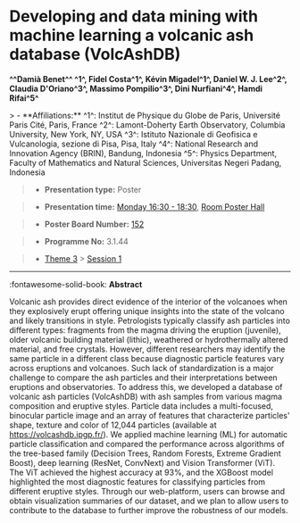# Developing and data mining with machine learning a volcanic ash database (VolcAshDB)

**^^Damià Benet^^ ^1^, Fidel Costa^1^, Kévin Migadel^1^, Daniel W. J. Lee^2^, Claudia D'Oriano^3^, Massimo Pompilio^3^, Dini Nurfiani^4^, Hamdi Rifai^5^**

<!-- more -->> - **Affiliations:** ^1^: Institut de Physique du Globe de Paris, Université Paris Cité, Paris, France ^2^: Lamont-Doherty Earth Observatory, Columbia University, New York, NY, USA ^3^: Istituto Nazionale di Geofisica e Vulcanologia, sezione di Pisa, Pisa, Italy ^4^: National Research and Innovation Agency (BRIN), Bandung, Indonesia ^5^: Physics Department, Faculty of Mathematics and Natural Sciences, Universitas Negeri Padang, Indonesia 

> - **Presentation type:** Poster

> - **Presentation time:** [Monday 16:30 - 18:30](../sessions_comparison.md#__tabbed_1_6), [Room Poster Hall](../maps_venue.md#__tabbed_1_1)

> - **Poster Board Number:** [152](../map_poster_boards.md#monday)

> - **Programme No:** 3.1.44

> - [Theme 3](../theme3.md) > [Session 1](../sessions/session-3-1.md)

--- 

:fontawesome-solid-book: **Abstract**

Volcanic ash provides direct evidence of the interior of the volcanoes when they explosively erupt offering unique insights into the state of the volcano and likely transitions in style. Petrologists typically classify ash particles into different types: fragments from the magma driving the eruption (juvenile), older volcanic building material (lithic), weathered or hydrothermally altered material, and free crystals. However, different researchers may identify the same particle in a different class because diagnostic particle features vary across eruptions and volcanoes. Such lack of standardization is a major challenge to compare the ash particles and their interpretations between eruptions and observatories. To address this, we developed a database of volcanic ash particles (VolcAshDB) with ash samples from various magma composition and eruptive styles. Particle data includes a multi-focused, binocular particle image and an array of features that characterize particles' shape, texture and color of 12,044 particles (available at https://volcashdb.ipgp.fr/). We applied machine learning (ML) for automatic particle classification and compared the performance across algorithms of the tree-based family (Decision Trees, Random Forests, Extreme Gradient Boost), deep learning (ResNet, ConvNext) and Vision Transformer (ViT). The ViT achieved the highest accuracy at 93%, and the XGBoost model highlighted the most diagnostic features for classifying particles from different eruptive styles. Through our web-platform, users can browse and obtain visualization summaries of our dataset, and we plan to allow users to contribute to the database to further improve the robustness of our models.

